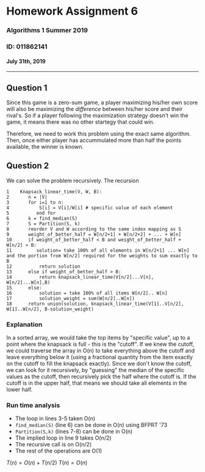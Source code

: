 # Homework Assignment 6
### Algorithms 1 Summer 2019
### ID: 011862141
#### July 31th, 2019
---

## Question 1
Since this game is a zero-sum game, a player maximizing his/her own score will also be maximizing the _difference_ between his/her score and their rival's. So if a player following the maximization strategy doesn't win the game, it means there was no other startegy that could win.

Therefore, we need to work this problem using the exact same algorithm. Then, once either player has accummulated more than half the points available, the winner is known.


## Question 2

We can solve the problem recursively.
The recursion 


    1    Knapsack_linear_time(V, W, B):
    2       n = |V|
    3       for i=1 to n:
    4           S[i] = V[i]/W[i] # specific value of each element
    5          end for
    6       k = find_median(S)
    7       S = Partition(S, k)
    8       reorder V and W according to the same index mapping as S
    9       weight_of_better_half = W[n/2+1] + W[n/2+2] + ... + W[n]
    10      if weight_of_better_half < B and weight_of_better_half + W[n/2] > B:
    11         solution= take 100% of all elements in W[n/2+1] ... W[n] and the portion from W[n/2] required for the weights to sum exactly to B
    12          return solution
    13      else if weight_of_better_half > B:
    14          return knapsack_linear_time(V[n/2]...V[n], W[n/2]...W[n],B)
    15      else:
    16          solution = take 100% of all items W[n/2].. W[n]
    17          solution_weight = sum(W[n/2]..W[n])
    18      return union(solution, knapsack_linear_time(V[1]..V[n/2], W[1]..W[n/2], B-solution_weight)


### Explanation
In a sorted array, we would take the top items by "specific value", up to a point where the knapsack is full - this is the "cutoff". If we knew the cutoff, we could traverse the array in O(n) to take everything above the cutoff and leave everything below it (using a fractional quantity from the item exactly on the cutoff to fill the knapsack exactly).
Since we don't know the cutoff, we can look for it recursively, by "guessing" the median of the specific values as the cutoff, then recursively pick the half where the cutoff is. If the cutoff is in the upper half, that means we should take all elements in the lower half.

### Run time analysis
* The loop in lines 3-5 taken O(n)
* `find_median(S)` (line 6) can be done in O(n) using BFPRT '73
* `Partition(S,k)` (lines 7-8) can be done in O(n)
* The implied loop in line 9 takes O(n/2)
* The recursive call is on O(n/2)
* The rest of the operations are O(1)

$T(n) = O(n) + T(n/2)$
$T(n) = O(n)$


